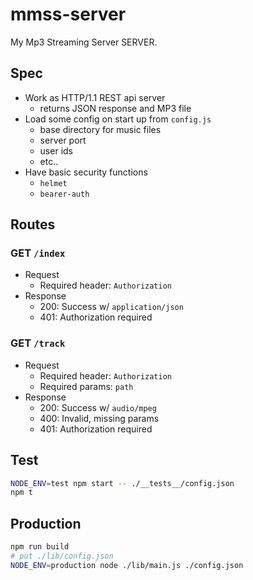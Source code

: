 # mmss-server

My Mp3 Streaming Server SERVER.

## Spec
- Work as HTTP/1.1 REST api server
  - returns JSON response and MP3 file
- Load some config on start up from `config.js`
  - base directory for music files
  - server port
  - user ids
  - etc..
- Have basic security functions
  - `helmet`
  - `bearer-auth`

## Routes
### GET `/index`
- Request
  - Required header: `Authorization`
- Response
  - 200: Success w/ `application/json`
  - 401: Authorization required

### GET `/track`
- Request
  - Required header: `Authorization`
  - Required params: `path`
- Response
  - 200: Success w/ `audio/mpeg`
  - 400: Invalid, missing params
  - 401: Authorization required

## Test
```sh
NODE_ENV=test npm start -- ./__tests__/config.json
npm t
```

## Production
```sh
npm run build
# put ./lib/config.json
NODE_ENV=production node ./lib/main.js ./config.json
```
